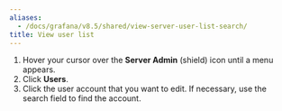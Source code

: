 ```yaml
---
aliases:
  - /docs/grafana/v8.5/shared/view-server-user-list-search/
title: View user list
---
```


1. Hover your cursor over the **Server Admin** (shield) icon until a menu appears.
1. Click **Users**.
1. Click the user account that you want to edit. If necessary, use the search field to find the account.
